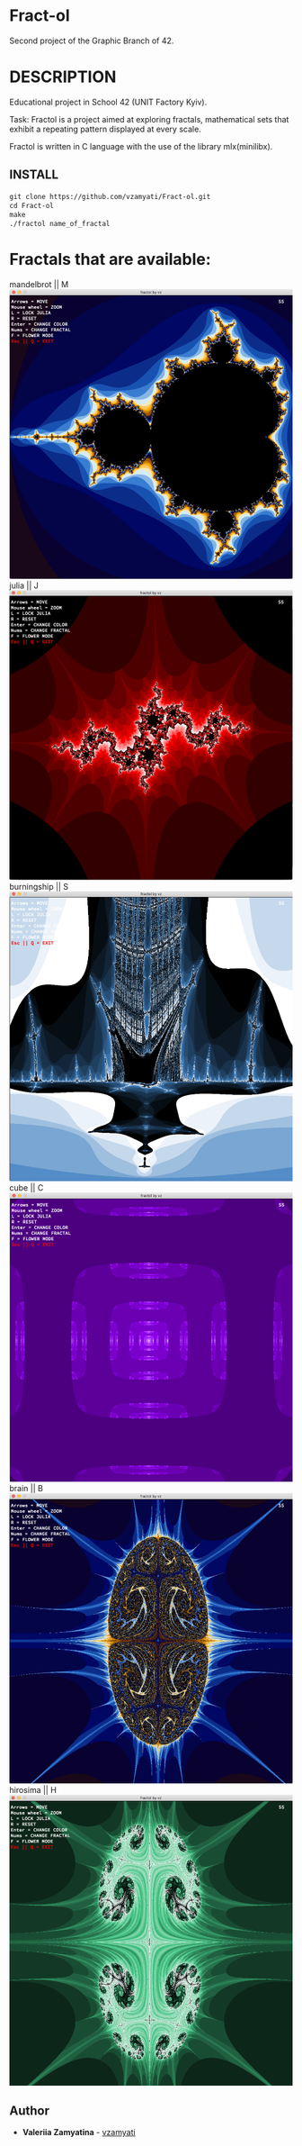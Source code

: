 # Fract-ol
Second project of the Graphic Branch of 42. 

# DESCRIPTION

Educational project in School 42 (UNIT Factory Kyiv).

Task: Fractol is a project aimed at exploring fractals, mathematical sets that exhibit a repeating pattern displayed at every scale.

Fractol is written in C language with the use of the library mlx(minilibx).

## INSTALL

```
git clone https://github.com/vzamyati/Fract-ol.git
cd Fract-ol
make
./fractol name_of_fractal
```
# Fractals that are available:
 mandelbrot || M
<img src="https://github.com/vzamyati/Fract-ol/blob/master/pictures/mandelbrot.png?raw=true" />
 julia || J
<img src="https://github.com/vzamyati/Fract-ol/blob/master/pictures/julia.png?raw=true"/>
 burningship || S
<img src="https://github.com/vzamyati/Fract-ol/blob/master/pictures/burning_ship.png?raw=true"/>
 cube || C
<img src="https://github.com/vzamyati/Fract-ol/blob/master/pictures/cube.png?raw=true"/>
 brain || B
<img src="https://github.com/vzamyati/Fract-ol/blob/master/pictures/brain.png?raw=true"/>
 hirosima || H
 <img src="https://github.com/vzamyati/Fract-ol/blob/master/pictures/hirosima.png?raw=true"/>
 
## Author

*  **Valeriia Zamyatina** - [vzamyati](https://github.com/vzamyati/)
